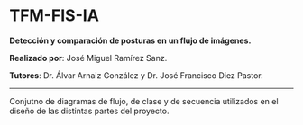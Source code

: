 # TFM-FIS-IA

**Detección y comparación de posturas en un flujo de imágenes.**

**Realizado por**: José Miguel Ramírez Sanz.

**Tutores**: Dr. Álvar Arnaiz González y Dr. José Francisco Diez Pastor.

---

Conjutno de diagramas de flujo, de clase y de secuencia utilizados en el diseño de las distintas partes del proyecto.
